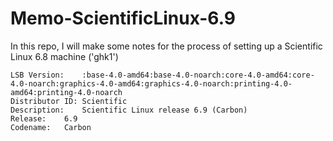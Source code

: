 # Memo-ScientificLinux-6.9

In this repo, I will make some notes for the process of setting up a Scientific Linux 6.8 machine ('ghk1')

```
LSB Version:	:base-4.0-amd64:base-4.0-noarch:core-4.0-amd64:core-4.0-noarch:graphics-4.0-amd64:graphics-4.0-noarch:printing-4.0-amd64:printing-4.0-noarch
Distributor ID:	Scientific
Description:	Scientific Linux release 6.9 (Carbon)
Release:	6.9
Codename:	Carbon
```

